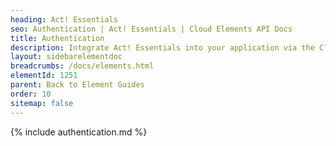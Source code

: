 ```yaml
---
heading: Act! Essentials
seo: Authentication | Act! Essentials | Cloud Elements API Docs
title: Authentication
description: Integrate Act! Essentials into your application via the Cloud Elements APIs.
layout: sidebarelementdoc
breadcrumbs: /docs/elements.html
elementId: 1251
parent: Back to Element Guides
order: 10
sitemap: false
---
```


{% include authentication.md %}
